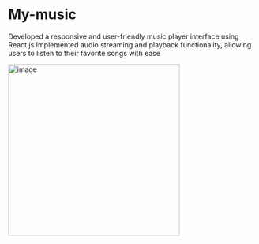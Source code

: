 # My-music
Developed a responsive and user-friendly music player interface using React.js
Implemented audio streaming and playback functionality, allowing users to listen to their favorite songs with ease

<img width="347" alt="image" src="https://user-images.githubusercontent.com/73465780/231862322-a8d65ef3-8429-4f49-9ce6-7d60d85c64b3.png">
